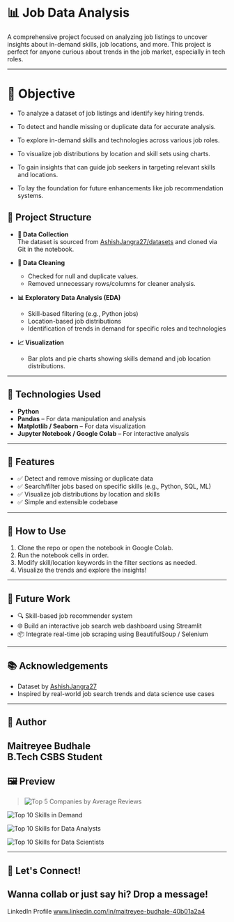 # 📊 Job Data Analysis

A comprehensive project focused on analyzing job listings to uncover insights about in-demand skills, job locations, and more. This project is perfect for anyone curious about trends in the job market, especially in tech roles.

---
# 🎯 Objective
* To analyze a dataset of job listings and identify key hiring trends.

* To detect and handle missing or duplicate data for accurate analysis.

* To explore in-demand skills and technologies across various job roles.

* To visualize job distributions by location and skill sets using charts.

* To gain insights that can guide job seekers in targeting relevant skills and locations.

* To lay the foundation for future enhancements like job recommendation systems.

## 📁 Project Structure

- **📂 Data Collection**  
  The dataset is sourced from [AshishJangra27/datasets](https://github.com/AshishJangra27/datasets) and cloned via Git in the notebook.

- **🧹 Data Cleaning**  
  - Checked for null and duplicate values.
  - Removed unnecessary rows/columns for cleaner analysis.

- **📊 Exploratory Data Analysis (EDA)**  
  - Skill-based filtering (e.g., Python jobs)
  - Location-based job distributions
  - Identification of trends in demand for specific roles and technologies

- **📈 Visualization**  
  - Bar plots and pie charts showing skills demand and job location distributions.

---

## 🔧 Technologies Used

- **Python**
- **Pandas** – For data manipulation and analysis
- **Matplotlib / Seaborn** – For data visualization
- **Jupyter Notebook / Google Colab** – For interactive analysis

---

## 🚀 Features

- ✅ Detect and remove missing or duplicate data
- ✅ Search/filter jobs based on specific skills (e.g., Python, SQL, ML)
- ✅ Visualize job distributions by location and skills
- ✅ Simple and extensible codebase

---

## 📌 How to Use

1. Clone the repo or open the notebook in Google Colab.
2. Run the notebook cells in order.
3. Modify skill/location keywords in the filter sections as needed.
4. Visualize the trends and explore the insights!

---

## 🌟 Future Work

- 🔍 Skill-based job recommender system
- 🌐 Build an interactive job search web dashboard using Streamlit
- 📦 Integrate real-time job scraping using BeautifulSoup / Selenium

---

## 📚 Acknowledgements

- Dataset by [AshishJangra27](https://github.com/AshishJangra27)
- Inspired by real-world job search trends and data science use cases

---

## 🧠 Author

**Maitreyee Budhale**  
B.Tech CSBS Student
---

## 🖼️ Preview

> ![Top 5 Companies by Average Reviews](https://github.com/user-attachments/assets/fea17764-b7ae-4a46-bbfc-6c7e0ec17e00)


![Top 10 Skills in Demand](https://github.com/user-attachments/assets/300a8cf3-1c3a-478a-af69-615a18f80804)


![Top 10 Skills for Data Analysts](https://github.com/user-attachments/assets/f90c1b8e-adb2-4f03-b5cf-9183fdd6da90)


![Top 10 Skills for Data Scientists](https://github.com/user-attachments/assets/1ad7ca74-29c7-4d4d-8af5-bccd5be3df60)


---

## 💬 Let's Connect!

Wanna collab or just say hi? Drop a message! 
---
LinkedIn Profile www.linkedin.com/in/maitreyee-budhale-40b01a2a4

